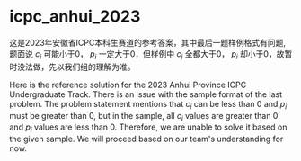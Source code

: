 # icpc_anhui_2023

这是2023年安徽省ICPC本科生赛道的参考答案，其中最后一题样例格式有问题, 题面说 $c_i$ 可能小于0， $p_i$ 一定大于0，但样例中 $c_i$ 全都大于0， $p_i$ 却小于0，故暂时没法做，先以我们组的理解为准。   

Here is the reference solution for the 2023 Anhui Province ICPC Undergraduate Track. There is an issue with the sample format of the last problem. The problem statement mentions that $c_i$ can be less than 0 and $p_i$ must be greater than 0, but in the sample, all $c_i$ values are greater than 0 and $p_i$ values are less than 0. Therefore, we are unable to solve it based on the given sample. We will proceed based on our team's understanding for now.
